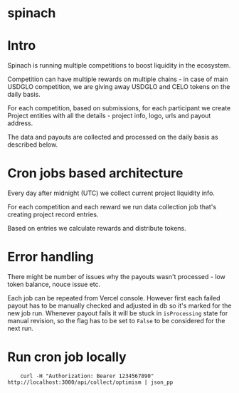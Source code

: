 # spinach

# Intro

Spinach is running multiple competitions to boost liquidity in the ecosystem.

Competition can have multiple rewards on multiple chains - in case of main USDGLO competition, we are giving away USDGLO and CELO tokens on the daily basis.

For each competition, based on submissions, for each participant we create Project entities with all the details - project info, logo, urls and payout address.

The data and payouts are collected and processed on the daily basis as described below.

# Cron jobs based architecture

Every day after midnight (UTC) we collect current project liquidity info.

For each competition and each reward we run data collection job that's creating project record entries.

Based on entries we calculate rewards and distribute tokens.

# Error handling

There might be number of issues why the payouts wasn't processed - low token balance, nouce issue etc.

Each job can be repeated from Vercel console. However first each failed payout has to be manually checked and adjusted in db so it's marked for the new job run. Whenever payout fails it will be stuck in `isProcessing` state for manual revision, so the flag has to be set to `False` to be considered for the next run.

# Run cron job locally

```
    curl -H "Authorization: Bearer 1234567890" http://localhost:3000/api/collect/optimism | json_pp
```
